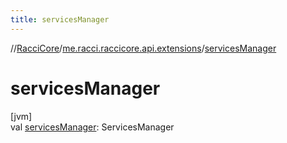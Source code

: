 ```yaml
---
title: servicesManager
---
```

//[RacciCore](../../index.html)/[me.racci.raccicore.api.extensions](index.html)/[servicesManager](services-manager.html)



# servicesManager



[jvm]\
val [servicesManager](services-manager.html): ServicesManager




